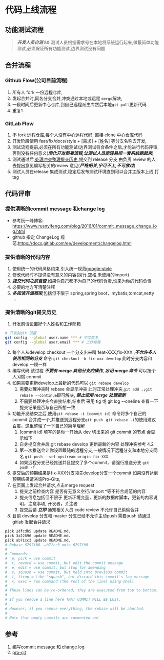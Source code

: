 # 代码上线流程

## 功能测试流程
> ***开发人员自测*** && 测试人员根据需求号在本地将系统运行起来,做最简单功能测试,必须保证所有功能测试,边界测试没有问题

## 合并流程
### Github Flow(公司目前流程)
1. 所有人 fork 一份远程仓库,
2. 发起合并时,同名分支合并,冲突通过本地或远程 `merge`解决,
3. 一段时间后更新中心仓库,到自己远程派生库然后本地`git pull`更新代码
4. 重复1
### GitLab Flow
1. 不 fork 远程仓库,每个人没有中心远程代码, 直接 clone 中心仓库代码
2. 开发阶段使用 feat/fix/docs/style + [需求] + [姓名] 等分支名称去开发,
3. 测试流程提前,必须在所有功能测试/边界测试符合条件之后,才能进行代码评审,否则没有任何意义(***简化开发部署流程,让测试人员能轻易把一套系统跑起来***)
4. 测试通过后,[处理冲突整理提交历史](#提供清晰的git提交历史),提交到 release 分支,由负责 review 的人去提出意见编写相关的review 意见(***严格把关,宁可不上,不可放过***)
5. 测试人员在release 集成测试,稳定后发布测试环境直到可以合并主版本上线 打tag
## 代码评审
### 提供清晰的commit message 和change log
* 参考阮一峰博客: https://www.ruanyifeng.com/blog/2016/01/commit_message_change_log.html
* github 指定 ChangeLog 规范:https://docs.gitlab.com/ee/development/changelog.html
### 提供清晰的代码内容

1. 使用统一的代码风格约束,引入统一规范[google-style](.google-style.xml)
2. 修改代码时不提供没有意义的内容(换行,空格,未使用的import)
3. ***提交代码之前自查***,如果你自己都不为自己的代码负责,谁来为你的代码负责
4. 必要的地方写清楚注释
5. ***多阅读开源框架***,包括但不限于 spring,spring boot，mybatis,tomcat,netty ...

### 提供清晰的git提交历史
1. 开发前请设置好个人姓名和工作邮箱
```bash
# 开发前git 设置
git config --global user.name *** # 中文姓名
git config --global user.email *** # 工作邮箱
```
2. 每个人从develop checkout 一个分支出来叫 feat-XXX,fix-XXX ,***不允许多人使用相同的分支*** 命令 `git checkout -b fix-xxx develop` 此时分支内容和develop 一模一样
3. 编写代码,该过程 ***不要有 merge 其他分支的操作, 忘记 merge 命令*** 可以按个人习惯 commit
4. 如果需要更新develop上最新的代码可以 `git rebase develop` 
   1. 需要处理冲突时 rebase 会显示冲突 此时正常处理冲突,`git add .;git rebase --continue`即可解决, ***禁止使用 merge 处理更新***
   2. 不需要处理冲突会直接结束,结束后 采用 tig 或 git log --oneline 查看一下提交记录是否与自己所想一致
5. 功能开发结束之后,使用`git rebase -i [commit id]` 命令将多个自己的 commit 合并成一个,并推送到远程分支`git push ` `git rebase -i`的使用建议百度，这里整理了一下自己的简单理解
   1. [commit id] 填写的是你一开始从 dev 切出来的 git commit 的节点 会显示如下
   2. 自身提交合并后,git rebase develop 更新最新的内容 处理冲突参考 4.2
   3. 第一次推送会让你设置跟随的远程分支,一般情况下远程分支和本地分支同名 `git push --set-upstream origin fix-XXX`
   4. 如果远程分支已经推送并且提交了多个commit，请强行推送分支  `git push -f`
6. 提交后的预期结果是fix-XXX分支领先develop分支一个commit 如果没有达到预期结果请咨询Pro-Gits,
7. 在页面上发起合并请求,点击merge request
   1. 提交之前检查内容 是否有无意义空行/import *等不符合规范的内容
   2. 提交信息包括但不限于 更新环境变量，更新的数据库脚本，更新的内容说明，注意事项, 开发者，关注者
   3. 提交后请 ***立即*** 通知相关人员 code review 不允许自己偷偷合并
8. 目前 develop 分支和 master 分支已经不允许主动push 需要push 请通过gitlab 发起合并请求
```bash
pick 2dfcdb5 update README.md.
pick 3a22696 update README.md.
pick ab71cc3 update README.md.
# Rebase 6797f06..ab71cc3 onto 6797f06
#
# Commands:
#  p, pick = use commit
#  r, reword = use commit, but edit the commit message
#  e, edit = use commit, but stop for amending
#  s, squash = use commit, but meld into previous commit
#  f, fixup = like "squash", but discard this commit's log message
#  x, exec = run command (the rest of the line) using shell
#
# These lines can be re-ordered; they are executed from top to bottom.
#
# If you remove a line here THAT COMMIT WILL BE LOST.
#
# However, if you remove everything, the rebase will be aborted.
#
# Note that empty commits are commented out
``` 
## 参考
1. [编写commit message 和 change log](https://www.ruanyifeng.com/blog/2016/01/commit_message_change_log.html
)
2. [pro-git](https://www.progit.cn/#_%E5%88%86%E5%B8%83%E5%BC%8F%E5%B7%A5%E4%BD%9C%E6%B5%81%E7%A8%8B)